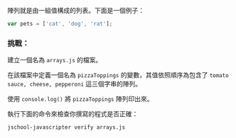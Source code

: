陣列就是由一組值構成的列表。下面是一個例子：

```js
var pets = ['cat', 'dog', 'rat'];
```

### 挑戰：

建立一個名為 `arrays.js` 的檔案。

在該檔案中定義一個名為 `pizzaToppings` 的變數，其值依照順序為包含了 `tomato sauce, cheese, pepperoni` 這三個字串的陣列。

使用 `console.log()` 將 `pizzaToppings` 陣列印出來。

執行下面的命令來檢查你撰寫的程式是否正確：

```bash
jschool-javascripter verify arrays.js
```
